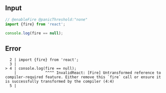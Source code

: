 
## Input

```javascript
// @enableFire @panicThreshold:"none"
import {fire} from 'react';

console.log(fire == null);

```


## Error

```
  2 | import {fire} from 'react';
  3 |
> 4 | console.log(fire == null);
    |             ^^^^ InvalidReact: [Fire] Untransformed reference to compiler-required feature. Either remove this `fire` call or ensure it is successfully transformed by the compiler (4:4)
  5 |
```
          
      